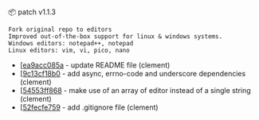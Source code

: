 :package: patch v1.1.3

```
Fork original repo to editors
Improved out-of-the-box support for linux & windows systems.
Windows editors: notepad++, notepad
Linux editors: vim, vi, pico, nano
```

* [[ea9acc085a](https://github.com/maboiteaspam/editors/commit/ea9acc085a) - update README file (clement) 
* [[9c13cf18b0](https://github.com/maboiteaspam/editors/commit/9c13cf18b0) - add async, errno-code and underscore dependencies (clement) 
* [[54553ff868](https://github.com/maboiteaspam/editors/commit/54553ff868) - make use of an array of editor instead of a single string (clement) 
* [[52fecfe759](https://github.com/maboiteaspam/editors/commit/52fecfe759) - add .gitignore file (clement) 


